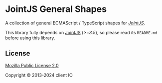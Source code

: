 # JointJS General Shapes

A collection of general ECMAScript / TypeScript shapes for *[JointJS](https://www.jointjs.com/)*.

This library fully depends on [JointJS](https://github.com/clientio/joint) (*>=3.5*), so please read its `README.md` before using this library.

## License

[Mozilla Public License 2.0](https://www.mozilla.org/en-US/MPL/2.0/)

Copyright © 2013-2024 client IO
